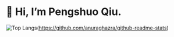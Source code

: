 # 👋 Hi, I’m Pengshuo Qiu.
![Top Langs](https://github-readme-stats.vercel.app/api/top-langs/?username=prnszz&layout=compact&theme=radical&hide=javascript,python,typescript,go)(https://github.com/anuraghazra/github-readme-stats)
<!---
prnszz/prnszz is a ✨ special ✨ repository because its `README.md` (this file) appears on your GitHub profile.
You can click the Preview link to take a look at your changes.
--->
